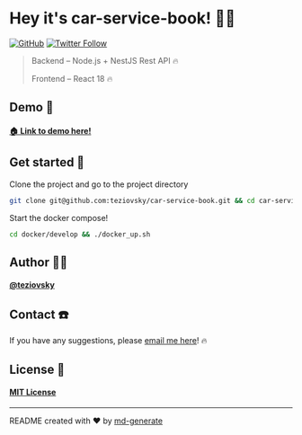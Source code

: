 # Hey it's car-service-book! 🖖🏼

[![GitHub](https://img.shields.io/github/license/teziovsky/car-service-book)](https://choosealicense.com/licenses/mit/)
[![Twitter Follow](https://img.shields.io/twitter/follow/teziovsky?style=social)](https://www.twitter.com/teziovsky)

> Backend – Node.js + NestJS Rest API 🔥
>
> Frontend – React 18 🔥

## Demo 👀

#### [🏠 Link to demo here!](https://github.com/teziovsky/car-service-book/#readme)

## Get started 🏁

Clone the project and go to the project directory

```bash
git clone git@github.com:teziovsky/car-service-book.git && cd car-service-book
```

Start the docker compose!

```bash
cd docker/develop && ./docker_up.sh
```

## Author 🙎🏼‍

#### [@teziovsky](https://www.github.com/teziovsky)

## Contact ☎️

If you have any suggestions, please [email me here](mailto:teziovsky@gmail.com)! 🔥

## License 🧾

#### [MIT License](https://choosealicense.com/licenses/mit/)

---

README created with ❤️ by [md-generate](https://www.npmjs.com/package/md-generate)
